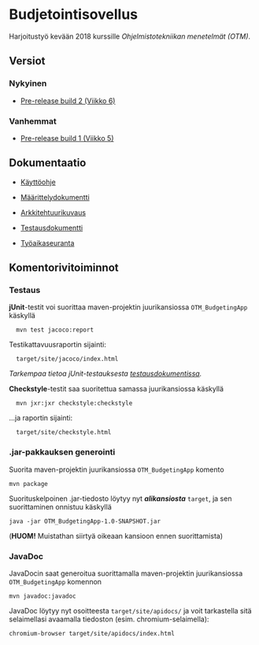 # Budjetointisovellus

Harjoitustyö kevään 2018 kurssille *Ohjelmistotekniikan menetelmät (OTM)*.

## Versiot
### Nykyinen
* [Pre-release build 2 (Viikko 6)](https://github.com/otsha/otm-harjoitustyo/releases/tag/week6)

### Vanhemmat
* [Pre-release build 1 (Viikko 5)](https://github.com/otsha/otm-harjoitustyo/releases/tag/week5)

## Dokumentaatio
* [Käyttöohje](https://github.com/otsha/otm-harjoitustyo/blob/master/documentation/userguide.md)

* [Määrittelydokumentti](https://github.com/otsha/otm-harjoitustyo/blob/master/documentation/description.md)

* [Arkkitehtuurikuvaus](https://github.com/otsha/otm-harjoitustyo/blob/master/documentation/architecture.md)

* [Testausdokumentti](https://github.com/otsha/otm-harjoitustyo/blob/master/documentation/testing.md)

* [Työaikaseuranta](https://github.com/otsha/otm-harjoitustyo/blob/master/documentation/log.md)

## Komentorivitoiminnot
### Testaus
**jUnit**-testit voi suorittaa maven-projektin juurikansiossa ``OTM_BudgetingApp`` käskyllä

```
  mvn test jacoco:report
```

Testikattavuusraportin sijainti:

```
  target/site/jacoco/index.html
```

*Tarkempaa tietoa jUnit-testauksesta [testausdokumentissa](https://github.com/otsha/otm-harjoitustyo/blob/master/documentation/testing.md).*

**Checkstyle**-testit saa suoritettua samassa juurikansiossa käskyllä

```
  mvn jxr:jxr checkstyle:checkstyle
```

...ja raportin sijainti:

```
  target/site/checkstyle.html
```

### .jar-pakkauksen generointi
Suorita maven-projektin juurikansiossa ``OTM_BudgetingApp`` komento

```
mvn package
```

Suorituskelpoinen .jar-tiedosto löytyy nyt ***alikansiosta*** ``target``, ja sen suorittaminen onnistuu käskyllä

```
java -jar OTM_BudgetingApp-1.0-SNAPSHOT.jar
```
(**HUOM!** Muistathan siirtyä oikeaan kansioon ennen suorittamista)

### JavaDoc
JavaDocin saat generoitua suorittamalla maven-projektin juurikansiossa ``OTM_BudgetingApp`` komennon

```
mvn javadoc:javadoc
```
JavaDoc löytyy nyt osoitteesta ``target/site/apidocs/`` ja voit tarkastella sitä selaimellasi avaamalla tiedoston (esim. chromium-selaimella):
```
chromium-browser target/site/apidocs/index.html
```


